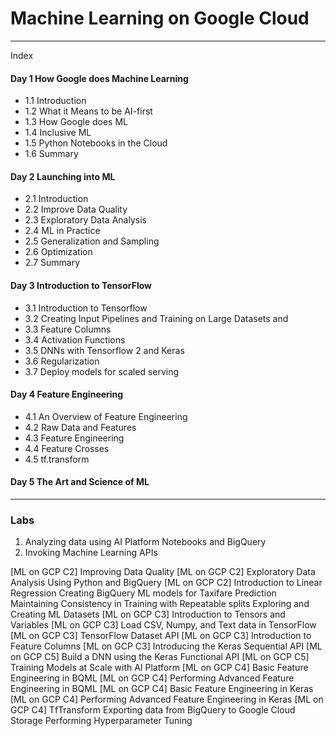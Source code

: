 # Machine Learning on Google Cloud

---

Index

#### Day 1 How Google does Machine Learning
- 1.1 Introduction
- 1.2 What it Means to be AI-first
- 1.3 How Google does ML
- 1.4 Inclusive ML
- 1.5 Python Notebooks in the Cloud
- 1.6 Summary

#### Day 2 Launching into ML
- 2.1 Introduction
- 2.2 Improve Data Quality
- 2.3 Exploratory Data Analysis
- 2.4 ML in Practice
- 2.5 Generalization and Sampling
- 2.6 Optimization
- 2.7 Summary

#### Day 3 Introduction to TensorFlow
- 3.1 Introduction to Tensorflow
- 3.2 Creating Input Pipelines and Training on Large Datasets and 
- 3.3 Feature Columns
- 3.4 Activation Functions
- 3.5 DNNs with Tensorflow 2 and Keras
- 3.6 Regularization
- 3.7 Deploy models for scaled serving

#### Day 4 Feature Engineering
- 4.1 An Overview of Feature Engineering
- 4.2 Raw Data and  Features
- 4.3 Feature Engineering 
- 4.4 Feature Crosses
- 4.5 tf.transform

#### Day 5 The Art and Science of ML

---

### Labs

1. Analyzing data using AI Platform Notebooks and BigQuery
2. Invoking Machine Learning APIs

[ML on GCP C2] Improving Data Quality
[ML on GCP C2] Exploratory Data Analysis Using Python and BigQuery
[ML on GCP C2] Introduction to Linear Regression
Creating BigQuery ML models for Taxifare Prediction
Maintaining Consistency in Training with Repeatable splits
Exploring and Creating ML Datasets
[ML on GCP C3] Introduction to Tensors and Variables
[ML on GCP C3] Load CSV, Numpy, and Text data in TensorFlow
[ML on GCP C3] TensorFlow Dataset API
[ML on GCP C3] Introduction to Feature Columns
[ML on GCP C3] Introducing the Keras Sequential API
[ML on GCP C5] Build a DNN using the Keras Functional API
[ML on GCP C5] Training Models at Scale with AI Platform
[ML on GCP C4] Basic Feature Engineering in BQML
[ML on GCP C4] Performing Advanced Feature Engineering in BQML
[ML on GCP C4] Basic Feature Engineering in Keras
[ML on GCP C4] Performing Advanced Feature Engineering in Keras
[ML on GCP C4] TfTransform
Exporting data from BigQuery to Google Cloud Storage
Performing Hyperparameter Tuning

